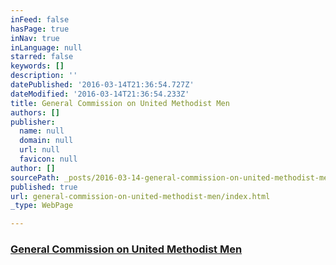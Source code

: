 ```yaml
---
inFeed: false
hasPage: true
inNav: true
inLanguage: null
starred: false
keywords: []
description: ''
datePublished: '2016-03-14T21:36:54.727Z'
dateModified: '2016-03-14T21:36:54.233Z'
title: General Commission on United Methodist Men
authors: []
publisher:
  name: null
  domain: null
  url: null
  favicon: null
author: []
sourcePath: _posts/2016-03-14-general-commission-on-united-methodist-men.md
published: true
url: general-commission-on-united-methodist-men/index.html
_type: WebPage

---
```

### [General Commission on United Methodist Men][0]

[0]: http://www.gcumm.org/